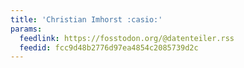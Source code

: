 ```yaml
---
title: 'Christian Imhorst :casio:'
params:
  feedlink: https://fosstodon.org/@datenteiler.rss
  feedid: fcc9d48b2776d97ea4854c2085739d2c
---
```

